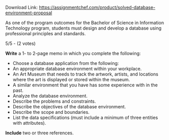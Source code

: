 Download Link: https://assignmentchef.com/product/solved-database-environment-proposal
<br>
<p class="title">As one of the program outcomes for the Bachelor of Science in Information Technology program, students must design and develop a database using professional principles and standards.

5/5 - (2 votes)

<strong> </strong><strong>Write</strong> a 1- to 2-page memo in which you complete the following:

<ul>

 <li>Choose a database application from the following:</li>

 <li>An appropriate database environment within your workplace.</li>

 <li>An Art Museum that needs to track the artwork, artists, and locations where the art is displayed or stored within the museum.</li>

 <li>A similar environment that you have has some experience with in the past.</li>

 <li>Analyze the database environment.</li>

 <li>Describe the problems and constraints.</li>

 <li>Describe the objectives of the database environment.</li>

 <li>Describe the scope and boundaries.</li>

 <li>List the data specifications (must include a minimum of three entities with attributes).</li>

</ul>

<strong>Include</strong> two or three references.